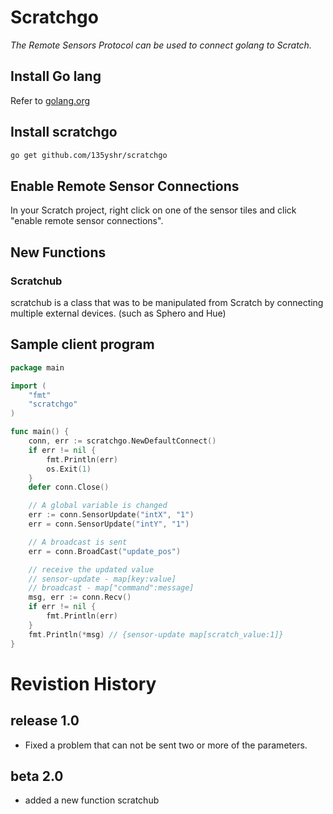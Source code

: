 # Scratchgo
_The Remote Sensors Protocol can be used to connect golang to Scratch._

## Install Go lang
Refer to [golang.org](http://golang.org/doc/install)

## Install scratchgo

```bash
go get github.com/135yshr/scratchgo
```

## Enable Remote Sensor Connections
In your Scratch project, right click on one of the sensor tiles and click "enable remote sensor connections".

## New Functions
### Scratchub
scratchub is a class that was to be manipulated from Scratch by connecting multiple external devices. (such as Sphero and Hue)

## Sample client program
``` go
package main

import (
	"fmt"
	"scratchgo"
)

func main() {
	conn, err := scratchgo.NewDefaultConnect()
	if err != nil {
		fmt.Println(err)
		os.Exit(1)
	}
	defer conn.Close()

	// A global variable is changed
	err := conn.SensorUpdate("intX", "1")
	err = conn.SensorUpdate("intY", "1")

	// A broadcast is sent
	err = conn.BroadCast("update_pos")

	// receive the updated value
	// sensor-update - map[key:value]
	// broadcast - map["command":message]
	msg, err := conn.Recv()
	if err != nil {
		fmt.Println(err)
	}
	fmt.Println(*msg) // {sensor-update map[scratch_value:1]}
}
```

# Revistion History
## release 1.0
 * Fixed a problem that can not be sent two or more of the parameters.
## beta 2.0
 * added a new function scratchub
